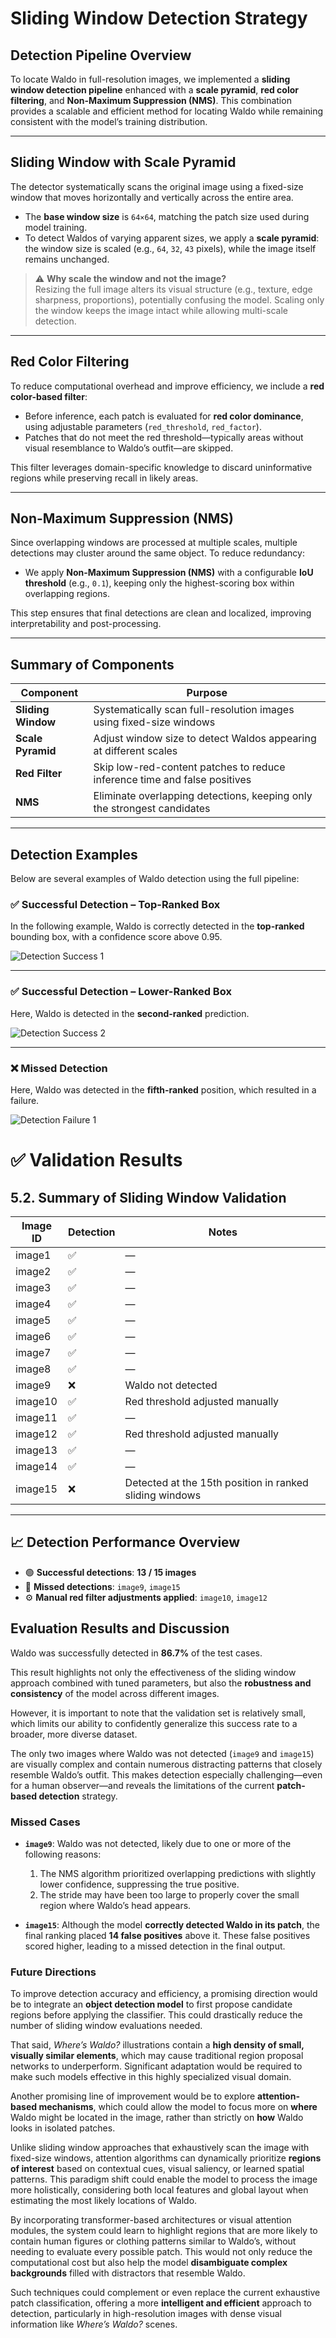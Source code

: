 # Sliding Window Detection Strategy

## Detection Pipeline Overview

To locate Waldo in full-resolution images, we implemented a **sliding window detection pipeline** enhanced with a **scale pyramid**, **red color filtering**, and **Non-Maximum Suppression (NMS)**. This combination provides a scalable and efficient method for locating Waldo while remaining consistent with the model’s training distribution.

---

## Sliding Window with Scale Pyramid

The detector systematically scans the original image using a fixed-size window that moves horizontally and vertically across the entire area.

- The **base window size** is `64×64`, matching the patch size used during model training.
- To detect Waldos of varying apparent sizes, we apply a **scale pyramid**: the window size is scaled (e.g., `64`, `32`, `43` pixels), while the image itself remains unchanged.

> ⚠️ **Why scale the window and not the image?**  
> Resizing the full image alters its visual structure (e.g., texture, edge sharpness, proportions), potentially confusing the model. Scaling only the window keeps the image intact while allowing multi-scale detection.

---

## Red Color Filtering

To reduce computational overhead and improve efficiency, we include a **red color-based filter**:

- Before inference, each patch is evaluated for **red color dominance**, using adjustable parameters (`red_threshold`, `red_factor`).
- Patches that do not meet the red threshold—typically areas without visual resemblance to Waldo’s outfit—are skipped.

This filter leverages domain-specific knowledge to discard uninformative regions while preserving recall in likely areas.

---

## Non-Maximum Suppression (NMS)

Since overlapping windows are processed at multiple scales, multiple detections may cluster around the same object. To reduce redundancy:

- We apply **Non-Maximum Suppression (NMS)** with a configurable **IoU threshold** (e.g., `0.1`), keeping only the highest-scoring box within overlapping regions.

This step ensures that final detections are clean and localized, improving interpretability and post-processing.

---

## Summary of Components

| Component              | Purpose                                                                 |
|------------------------|-------------------------------------------------------------------------|
| **Sliding Window**     | Systematically scan full-resolution images using fixed-size windows     |
| **Scale Pyramid**      | Adjust window size to detect Waldos appearing at different scales       |
| **Red Filter**         | Skip low-red-content patches to reduce inference time and false positives |
| **NMS**                | Eliminate overlapping detections, keeping only the strongest candidates  |

---

## Detection Examples

Below are several examples of Waldo detection using the full pipeline:

### ✅ Successful Detection – Top-Ranked Box

In the following example, Waldo is correctly detected in the **top-ranked** bounding box, with a confidence score above 0.95. 

![Detection Success 1](Data_Examples/example.png)

---

### ✅ Successful Detection – Lower-Ranked Box

Here, Waldo is detected in the **second-ranked** prediction. 

![Detection Success 2](Data_Examples/example_3.png)

---

### ❌ Missed Detection

Here, Waldo was detected in the **fifth-ranked** position, which resulted in a failure.

![Detection Failure 1](Data_Examples/example_4.png)

# ✅ Validation Results

## 5.2. Summary of Sliding Window Validation

| Image ID  | Detection | Notes                                                       |
|-----------|-----------|-------------------------------------------------------------|
| image1    | ✅         | —                                                           |
| image2    | ✅         | —                                                           |
| image3    | ✅         | —                                                           |
| image4    | ✅         | —                                                           |
| image5    | ✅         | —                                                           |
| image6    | ✅         | —                                                           |
| image7    | ✅         | —                                                           |
| image8    | ✅         | —                                                           |
| image9    | ❌         | Waldo not detected                                          |
| image10   | ✅         | Red threshold adjusted manually                             |
| image11   | ✅         | —                                                           |
| image12   | ✅         | Red threshold adjusted manually                             |
| image13   | ✅         | —                                                           |
| image14   | ✅         | —                                                           |
| image15   | ❌         | Detected at the 15th position in ranked sliding windows     |

---

## 📈 Detection Performance Overview

- 🟢 **Successful detections**: **13 / 15 images**
- 🔴 **Missed detections**: `image9`, `image15`
- ⚙️ **Manual red filter adjustments applied**: `image10`, `image12`

## Evaluation Results and Discussion

Waldo was successfully detected in **86.7%** of the test cases.

This result highlights not only the effectiveness of the sliding window approach combined with tuned parameters, but also the **robustness and consistency** of the model across different images.

However, it is important to note that the validation set is relatively small, which limits our ability to confidently generalize this success rate to a broader, more diverse dataset.

The only two images where Waldo was not detected (`image9` and `image15`) are visually complex and contain numerous distracting patterns that closely resemble Waldo’s outfit. This makes detection especially challenging—even for a human observer—and reveals the limitations of the current **patch-based detection** strategy.

### Missed Cases

- **`image9`**: Waldo was not detected, likely due to one or more of the following reasons:
  1. The NMS algorithm prioritized overlapping predictions with slightly lower confidence, suppressing the true positive.
  2. The stride may have been too large to properly cover the small region where Waldo’s head appears.

- **`image15`**: Although the model **correctly detected Waldo in its patch**, the final ranking placed **14 false positives** above it. These false positives scored higher, leading to a missed detection in the final output.

### Future Directions

To improve detection accuracy and efficiency, a promising direction would be to integrate an **object detection model** to first propose candidate regions before applying the classifier. This could drastically reduce the number of sliding window evaluations needed.

That said, *Where’s Waldo?* illustrations contain a **high density of small, visually similar elements**, which may cause traditional region proposal networks to underperform. Significant adaptation would be required to make such models effective in this highly specialized visual domain.

Another promising line of improvement would be to explore **attention-based mechanisms**, which could allow the model to focus more on **where** Waldo might be located in the image, rather than strictly on **how** Waldo looks in isolated patches.

Unlike sliding window approaches that exhaustively scan the image with fixed-size windows, attention algorithms can dynamically prioritize **regions of interest** based on contextual cues, visual saliency, or learned spatial patterns. This paradigm shift could enable the model to process the image more holistically, considering both local features and global layout when estimating the most likely locations of Waldo.

By incorporating transformer-based architectures or visual attention modules, the system could learn to highlight regions that are more likely to contain human figures or clothing patterns similar to Waldo’s, without needing to evaluate every possible patch. This would not only reduce the computational cost but also help the model **disambiguate complex backgrounds** filled with distractors that resemble Waldo.

Such techniques could complement or even replace the current exhaustive patch classification, offering a more **intelligent and efficient** approach to detection, particularly in high-resolution images with dense visual information like *Where’s Waldo?* scenes.

